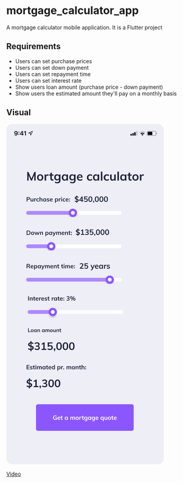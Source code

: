 # mortgage_calculator_app

A mortgage calculator mobile application. It is a Flutter project

## Requirements

- Users can set purchase prices
- Users can set down payment
- Users can set repayment time
- Users can set interest rate
- Show users loan amount (purchase price - down payment)
- Show users the estimated amount they'll pay on a monthly basis

## Visual

![WireFrame](assets/mortage_calculator_wireframe.png)


[Video](assets/mortgage_calculator_video.webm)